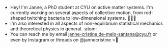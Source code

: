 - Hey! I'm Janne, a PhD student at CYU on active matter systems. I'm currently working on several aspects of collective motion, 
from rod-shaped twitching bacteria to low-dimensional systems. 📖🦠🐑
- I'm also interested in all aspects of non-equilibrium statistical mechanics and theoretical physics in general. :atom:
- You can reach me by email janne-cristine.de-melo-santana@cyu.fr or even by Instagram or threads on @jannecristine ⭐🖤
  


<!---
jannesantana/jannesantana is a ✨ special ✨ repository because its `README.md` (this file) appears on your GitHub profile.
You can click the Preview link to take a look at your changes.
--->
